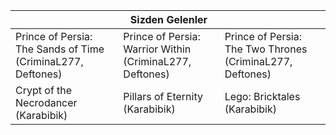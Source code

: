 <div class="tg-wrap"><table>
<thead>
  <tr>
    <th></th>
    <th style="text-align:center">Sizden Gelenler</th>
    <th></th>
  </tr>
</thead>
<tbody>
  <tr>
    <td>Prince of Persia: The Sands of Time <br> (CriminaL277, Deftones)</td>
    <td>Prince of Persia: Warrior Within  <br> (CriminaL277, Deftones)</td>
    <td>Prince of Persia: The Two Thrones  <br> (CriminaL277, Deftones)</td>
  </tr>
  <tr>
    <td>Crypt of the Necrodancer <br> (Karabibik)</td>
    <td>Pillars of Eternity <br> (Karabibik)</td>
    <td>Lego: Bricktales <br> (Karabibik)</td>
  </tr>
</tbody>
</table></div>